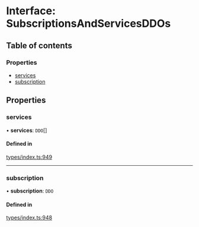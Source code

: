 # Interface: SubscriptionsAndServicesDDOs

## Table of contents

### Properties

- [services](SubscriptionsAndServicesDDOs.md#services)
- [subscription](SubscriptionsAndServicesDDOs.md#subscription)

## Properties

### services

• **services**: `DDO`[]

#### Defined in

[types/index.ts:949](https://github.com/nevermined-io/react-components/blob/8680a5c/catalog/src/types/index.ts#L949)

___

### subscription

• **subscription**: `DDO`

#### Defined in

[types/index.ts:948](https://github.com/nevermined-io/react-components/blob/8680a5c/catalog/src/types/index.ts#L948)
